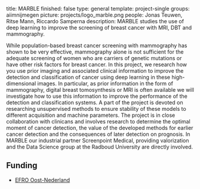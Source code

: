 title: MARBLE
finished: false
type: general
template: project-single
groups: aiimnijmegen
picture: projects/logo_marble.png
people: Jonas Teuwen, Ritse Mann, Riccardo Samperna
description: MARBLE studies the use of deep learning to improve the screening of breast cancer with MRI, DBT and mammography.

While population-based breast cancer screening with mammography has shown to be very effective, mammography alone is not sufficient for the adequate screening of women who are carriers of genetic mutations or have other risk factors for breast cancer. In this project, we research how you use prior imaging and associated clinical information to improve the detection and classification of cancer using deep learning in these high-dimensional images. In particular, as prior information in the form of mammography, digital breast tomosynthesis or MRI is often available we will investigate how to use this information to improve the performance of the detection and classification systems. A part of the project is devoted on researching unsupervised methods to ensure stability of these models to different acquisition and machine parameters. The project is in close collaboration with clinicans and involves research to determine the optimal moment of cancer detection, the value of the developed methods for earlier cancer detection and the consequences of later detection on prognosis. In MARBLE our industrial partner Screenpoint Medical, providing valorization and the Data Science group at the Radboud University are directly involved.


## Funding

* [EFRO Oost-Nederland](https://www.op-oost.eu/)
